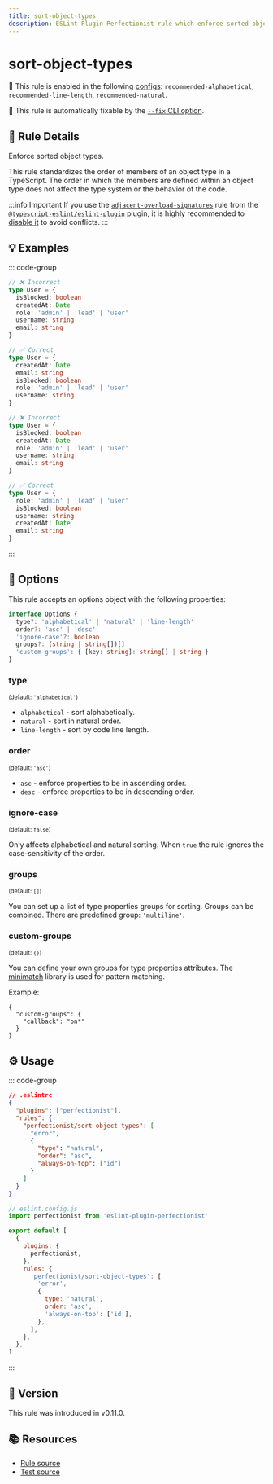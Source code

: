```yaml
---
title: sort-object-types
description: ESLint Plugin Perfectionist rule which enforce sorted object types in TypeScript
---
```


# sort-object-types

💼 This rule is enabled in the following [configs](/configs/): `recommended-alphabetical`, `recommended-line-length`, `recommended-natural`.

🔧 This rule is automatically fixable by the [`--fix` CLI option](https://eslint.org/docs/latest/user-guide/command-line-interface#--fix).

<!-- end auto-generated rule header -->

## 📖 Rule Details

Enforce sorted object types.

This rule standardizes the order of members of an object type in a TypeScript. The order in which the members are defined within an object type does not affect the type system or the behavior of the code.

:::info Important
If you use the [`adjacent-overload-signatures`](https://typescript-eslint.io/rules/adjacent-overload-signatures) rule from the [`@typescript-eslint/eslint-plugin`](https://typescript-eslint.io) plugin, it is highly recommended to [disable it](https://eslint.org/docs/latest/use/configure/rules#using-configuration-files-1) to avoid conflicts.
:::

## 💡 Examples

::: code-group

<!-- prettier-ignore -->
```ts [Alphabetical and Natural Sorting]
// ❌ Incorrect
type User = {
  isBlocked: boolean
  createdAt: Date
  role: 'admin' | 'lead' | 'user'
  username: string
  email: string
}

// ✅ Correct
type User = {
  createdAt: Date
  email: string
  isBlocked: boolean
  role: 'admin' | 'lead' | 'user'
  username: string
}
```

```ts [Sorting by Line Length]
// ❌ Incorrect
type User = {
  isBlocked: boolean
  createdAt: Date
  role: 'admin' | 'lead' | 'user'
  username: string
  email: string
}

// ✅ Correct
type User = {
  role: 'admin' | 'lead' | 'user'
  isBlocked: boolean
  username: string
  createdAt: Date
  email: string
}
```

:::

## 🔧 Options

This rule accepts an options object with the following properties:

```ts
interface Options {
  type?: 'alphabetical' | 'natural' | 'line-length'
  order?: 'asc' | 'desc'
  'ignore-case'?: boolean
  groups?: (string | string[])[]
  'custom-groups': { [key: string]: string[] | string }
}
```

### type

<sub>(default: `'alphabetical'`)</sub>

- `alphabetical` - sort alphabetically.
- `natural` - sort in natural order.
- `line-length` - sort by code line length.

### order

<sub>(default: `'asc'`)</sub>

- `asc` - enforce properties to be in ascending order.
- `desc` - enforce properties to be in descending order.

### ignore-case

<sub>(default: `false`)</sub>

Only affects alphabetical and natural sorting. When `true` the rule ignores the case-sensitivity of the order.

### groups

<sub>(default: `[]`)</sub>

You can set up a list of type properties groups for sorting. Groups can be combined. There are predefined group: `'multiline'`.

### custom-groups

<sub>(default: `{}`)</sub>

You can define your own groups for type properties attributes. The [minimatch](https://github.com/isaacs/minimatch) library is used for pattern matching.

Example:

```
{
  "custom-groups": {
    "callback": "on*"
  }
}
```

## ⚙️ Usage

::: code-group

```json [Legacy Config]
// .eslintrc
{
  "plugins": ["perfectionist"],
  "rules": {
    "perfectionist/sort-object-types": [
      "error",
      {
        "type": "natural",
        "order": "asc",
        "always-on-top": ["id"]
      }
    ]
  }
}
```

```js [Flat Config]
// eslint.config.js
import perfectionist from 'eslint-plugin-perfectionist'

export default [
  {
    plugins: {
      perfectionist,
    },
    rules: {
      'perfectionist/sort-object-types': [
        'error',
        {
          type: 'natural',
          order: 'asc',
          'always-on-top': ['id'],
        },
      ],
    },
  },
]
```

:::

## 🚀 Version

This rule was introduced in v0.11.0.

## 📚 Resources

- [Rule source](https://github.com/azat-io/eslint-plugin-perfectionist/blob/main/rules/sort-object-types.ts)
- [Test source](https://github.com/azat-io/eslint-plugin-perfectionist/blob/main/test/sort-object-types.test.ts)
